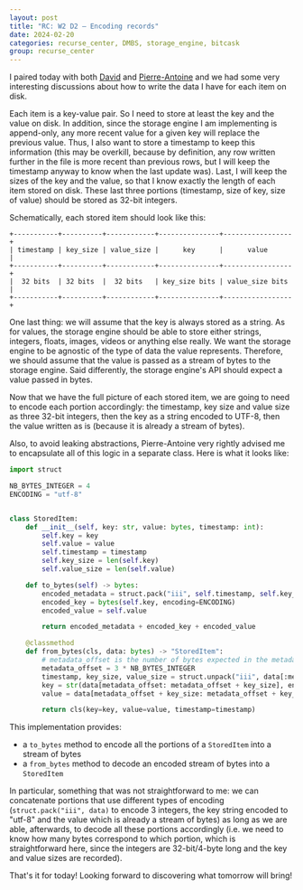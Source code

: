 ```yaml
---
layout: post
title: "RC: W2 D2 — Encoding records"
date: 2024-02-20
categories: recurse_center, DMBS, storage_engine, bitcask
group: recurse_center
---
```


I paired today with both [David](https://github.com/DaWei8823) and [Pierre-Antoine](https://github.com/PABannier) and we had some very interesting discussions about how to write the
data I have for each item on disk.

Each item is a key-value pair. So I need to store at least the key and the value on disk.
In addition, since the storage engine I am implementing is append-only, any more recent value for a given key will
replace the previous value. Thus, I also want to store a timestamp to keep this information (this may be overkill,
because by definition, any row written further in the file is more recent than previous rows, but I will keep the
timestamp anyway to know when the last update was).
Last, I will keep the sizes of the key and the value, so that I know exactly the length of each item stored on disk.
These last three portions (timestamp, size of key, size of value) should be stored as 32-bit integers.

Schematically, each stored item should look like this:

```text
+-----------+----------+------------+---------------+-----------------+
| timestamp | key_size | value_size |      key      |      value      |
+-----------+----------+------------+---------------+-----------------+
|  32 bits  | 32 bits  |  32 bits   | key_size bits | value_size bits |
+-----------+----------+------------+---------------+-----------------+

```


One last thing: we will assume that the key is always stored as a string.
As for values, the storage engine should be able to store either strings, integers, floats, images, videos or anything
else really.
We want the storage engine to be agnostic of the type of data the value represents.
Therefore, we should assume that the value is passed as a stream of bytes to the storage engine.
Said differently, the storage engine's API should expect a value passed in bytes.

Now that we have the full picture of each stored item, we are going to need to encode each portion accordingly:
the timestamp, key size and value size as three 32-bit integers, then the key as a string encoded to UTF-8, then the
value written as is (because it is already a stream of bytes).

Also, to avoid leaking abstractions, Pierre-Antoine very rightly advised me to encapsulate all of this logic in a
separate class. Here is what it looks like:

```python
import struct

NB_BYTES_INTEGER = 4
ENCODING = "utf-8"


class StoredItem:
    def __init__(self, key: str, value: bytes, timestamp: int):
        self.key = key
        self.value = value
        self.timestamp = timestamp
        self.key_size = len(self.key)
        self.value_size = len(self.value)

    def to_bytes(self) -> bytes:
        encoded_metadata = struct.pack("iii", self.timestamp, self.key_size, self.value_size)
        encoded_key = bytes(self.key, encoding=ENCODING)
        encoded_value = self.value

        return encoded_metadata + encoded_key + encoded_value

    @classmethod
    def from_bytes(cls, data: bytes) -> "StoredItem":
        # metadata_offset is the number of bytes expected in the metadata
        metadata_offset = 3 * NB_BYTES_INTEGER
        timestamp, key_size, value_size = struct.unpack("iii", data[:metadata_offset])
        key = str(data[metadata_offset: metadata_offset + key_size], encoding=ENCODING)
        value = data[metadata_offset + key_size: metadata_offset + key_size + value_size]

        return cls(key=key, value=value, timestamp=timestamp)

```

This implementation provides:

- a `to_bytes` method to encode all the portions of a `StoredItem` into a stream of bytes
- a `from_bytes` method to decode an encoded stream of bytes into a `StoredItem`

In particular, something that was not straightforward to me: we can concatenate portions that use different types of
encoding (`struct.pack("iii", data)` to encode 3 integers, the key string encoded to "utf-8" and the value which is
already a stream of bytes) as long as we are able, afterwards, to decode all these portions accordingly (i.e. we need
to know how many bytes correspond to which portion, which is straightforward here, since the integers are 32-bit/4-byte
long and the key and value sizes are recorded).

That's it for today! Looking forward to discovering what tomorrow will bring!
